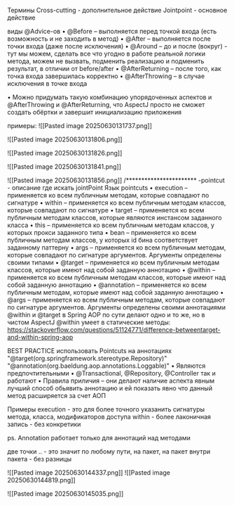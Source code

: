 Термины 
Cross-cutting - дополнительное действие 
Jointpoint - основное действие

виды @Advice-ов
• @Before – выполняется перед точкой входа (есть возможность и не заходить в метод) 
• @After – выполняется после точки входа (даже после исключения) 
• @Around – до и после (вокруг) - тут мы можем, сделать все что угодно в работе реальной логики метода, можем не вызвать, подменить реализацию и подменить результат, в отличии от before/after
• @AfterReturning – после того, как точка входа завершилась корректно 
• @AfterThrowing – в случае исключения в точке входа

• Можно придумать такую комбинацию упорядоченных аспектов и @AfterThrowing и @AfterReturning, что AspectJ просто не сможет создать обёртки и завершит инициализацию приложения

примеры:
![[Pasted image 20250630131737.png]]

![[Pasted image 20250630131806.png]]

![[Pasted image 20250630131826.png]]

![[Pasted image 20250630131841.png]]

![[Pasted image 20250630131856.png]]
/***********************
-pointcut - описание где искать jointPoint
Язык pointcuts 
• execution – применяется ко всем публичным методам, которые совпадают по сигнатуре 
• within – применяется ко всем публичным методам классов, которые совпадают по сигнатуре 
• target – применяется ко всем публичным методам классов, которые являются инстансом заданного класса 
• this – применяется ко всем публичным методам классов, у которых прокси заданного типа 
• bean – применяется ко всем публичным методам классов, у которых id бина соответствует заданному паттерну 
• args – применяется ко всем публичным методам, которые совпадают по сигнатуре аргументов. Аргументы определены своими типами 
• @target – применяется ко всем публичным методам классов, которые имеют над собой заданную аннотацию 
• @within – применяется ко всем публичным методам классов, которые имеют над собой заданную аннотацию 
• @annotation – применяется ко всем публичным методам, которые имеют над собой заданную аннотацию 
• @args – применяется ко всем публичным методам, которые совпадают по сигнатуре аргументов. Аргументы определены своими аннотациями 
@within и @target в Spring AOP по сути делают одно и то же, но в чистом AspectJ @within умеет в статические методы: https://stackoverflow.com/questions/51124771/difference-betweentarget-and-within-spring-aop

BEST PRACTICE использовать Pointcuts на аннотациях 
"@target(org.springframework.stereotype.Repository)" 
"@annotation(org.baeldung.aop.annotations.Loggable)"
• Являются предпочтительными • @Transactional, @Repository, @Controller так и работают • Правила приличия – они делают наличие аспекта явным
лучший способ обьявить аннотацию и ей показать явно что данный метод расширяется за счет АОП


Примеры 
execution - это для более точного указанить сигнатуры метода, класса, модификаторов доступа 
within - более лаконичная запись - без конкретики

ps. Annotation работает только для аннотаций над методами


две точки .. - это значит по любому пути, на пакет, на пакет внутри пакета - без разницы

![[Pasted image 20250630144337.png]]
![[Pasted image 20250630144819.png]]

![[Pasted image 20250630145035.png]]